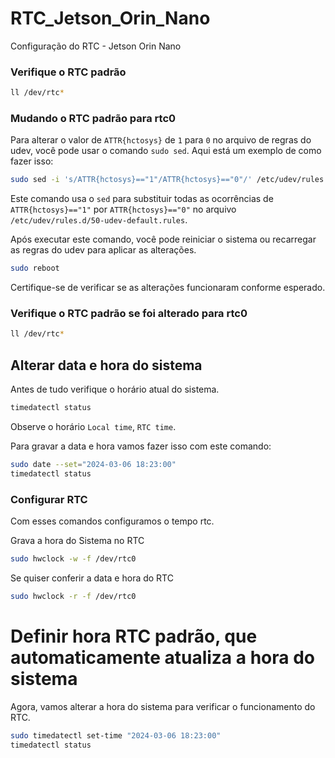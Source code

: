 # RTC_Jetson_Orin_Nano
Configuração do RTC - Jetson Orin Nano
### Verifique o RTC padrão
```bash
ll /dev/rtc*
```

### Mudando o RTC padrão para rtc0
Para alterar o valor de `ATTR{hctosys}` de `1` para `0` no arquivo de regras do udev, você pode usar o comando `sudo sed`. Aqui está um exemplo de como fazer isso:

```bash
sudo sed -i 's/ATTR{hctosys}=="1"/ATTR{hctosys}=="0"/' /etc/udev/rules.d/50-udev-default.rules
```

Este comando usa o `sed` para substituir todas as ocorrências de `ATTR{hctosys}=="1"` por `ATTR{hctosys}=="0"` no arquivo `/etc/udev/rules.d/50-udev-default.rules`.

Após executar este comando, você pode reiniciar o sistema ou recarregar as regras do udev para aplicar as alterações.

```bash
sudo reboot
```
Certifique-se de verificar se as alterações funcionaram conforme esperado.
### Verifique o RTC padrão se foi alterado para rtc0
```bash
ll /dev/rtc*
```

## Alterar data e hora do sistema
Antes de tudo verifique o horário atual do sistema.
```bash
timedatectl status
```
Observe o horário `Local time`, `RTC time`.

Para gravar a data e hora vamos fazer isso com este comando:

```bash
sudo date --set="2024-03-06 18:23:00"
timedatectl status
```
### Configurar RTC
Com esses comandos configuramos o tempo rtc.

Grava a hora do Sistema no RTC
```bash
sudo hwclock -w -f /dev/rtc0
```

Se quiser conferir a data e hora do RTC
```bash
sudo hwclock -r -f /dev/rtc0
```






# Definir hora RTC padrão, que automaticamente atualiza a hora do sistema

Agora, vamos alterar a hora do sistema para verificar o funcionamento do RTC. 
```bash
sudo timedatectl set-time "2024-03-06 18:23:00"
timedatectl status
```

